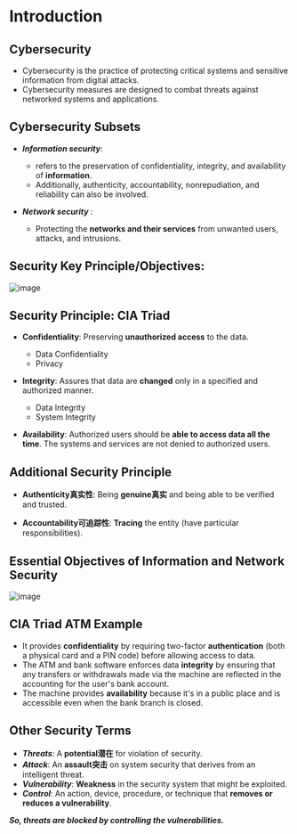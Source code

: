 # Introduction
## Cybersecurity

- Cybersecurity is the practice of protecting critical systems and sensitive information from digital attacks.
- Cybersecurity measures are designed to combat threats against networked systems and applications.

## Cybersecurity Subsets

- ___Information security___:
  - refers to the preservation of confidentiality, integrity, and availability of __information__.
  - Additionally, authenticity, accountability, nonrepudiation, and reliability can also be involved.

- ___Network security___ :
  - Protecting the __networks and their services__ from unwanted users, attacks, and intrusions.
 
## Security Key Principle/Objectives:

![image](https://github.com/wtxd1234/Network-Security/assets/41671135/d00bf32c-4883-4c32-a0ee-12f632271e81)

## Security Principle: CIA Triad

- __Confidentiality__: Preserving __unauthorized access__ to the data.
  - Data Confidentiality
  - Privacy

- __Integrity__: Assures that data are __changed__ only in a specified and authorized manner.
  - Data Integrity
  - System Integrity
 
- __Availability__: Authorized users should be __able to access data all the time__. The systems and services are not denied to authorized users.

## Additional Security Principle

- __Authenticity真实性__: Being __genuine真实__ and being able to be verified and trusted.

- __Accountability可追踪性__: __Tracing__ the entity (have particular responsibilities).

## Essential Objectives of Information and Network Security

![image](https://github.com/wtxd1234/Network-Security/assets/41671135/2ff16f01-35bf-49e4-8580-5f3dd9bcd0a5)

## CIA Triad ATM Example

- It provides __confidentiality__ by requiring two-factor __authentication__
(both a physical card and a PIN code) before allowing access to
data.
- The ATM and bank software enforces data __integrity__ by ensuring
that any transfers or withdrawals made via the machine are
reflected in the accounting for the user's bank account.
- The machine provides __availability__ because it's in a public place
and is accessible even when the bank branch is closed.

## Other Security Terms

- ___Threats___: A __potential潜在__ for violation of security.
- ___Attack___: An __assault突击__ on system security that derives from an
intelligent threat.
- ___Vulnerability___: __Weakness__ in the security system that might be
exploited.
- ___Control___: An action, device, procedure, or technique that
__removes or reduces a vulnerability__.

___So, threats are blocked by controlling the vulnerabilities.___
